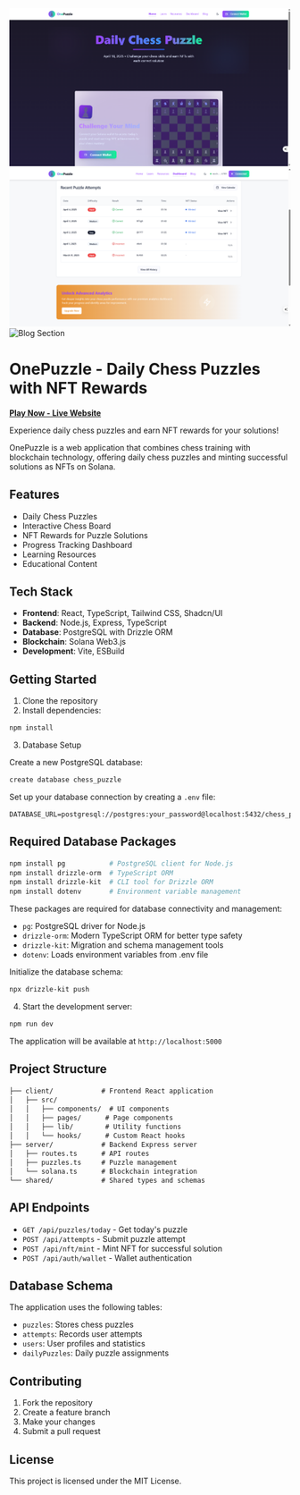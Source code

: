 ![Home Page](https://github.com/aniketsahu115/OnePuzzle/blob/main/attached_assets/home%20page.png)
![Dashboard](https://github.com/aniketsahu115/OnePuzzle/blob/main/attached_assets/OnePuzzle%20Dashboard.png)
![Blog Section](https://github.com/aniketsahu115/OnePuzzle/blob/main/attached_assets/OnePuzzle%20Blog.png.png)
# OnePuzzle - Daily Chess Puzzles with NFT Rewards

**[Play Now - Live Website](https://onepuzzle.onrender.com/)**

Experience daily chess puzzles and earn NFT rewards for your solutions!

OnePuzzle is a web application that combines chess training with blockchain technology, offering daily chess puzzles and minting successful solutions as NFTs on Solana.

## Features

- Daily Chess Puzzles
- Interactive Chess Board
- NFT Rewards for Puzzle Solutions
- Progress Tracking Dashboard
- Learning Resources
- Educational Content

## Tech Stack

- **Frontend**: React, TypeScript, Tailwind CSS, Shadcn/UI
- **Backend**: Node.js, Express, TypeScript
- **Database**: PostgreSQL with Drizzle ORM
- **Blockchain**: Solana Web3.js
- **Development**: Vite, ESBuild

## Getting Started

1. Clone the repository
2. Install dependencies:
```bash
npm install
```

3. Database Setup

Create a new PostgreSQL database:
```bash
create database chess_puzzle
```
Set up your database connection by creating a `.env` file:
```
DATABASE_URL=postgresql://postgres:your_password@localhost:5432/chess_puzzle
```
## Required Database Packages

```bash
npm install pg           # PostgreSQL client for Node.js
npm install drizzle-orm  # TypeScript ORM
npm install drizzle-kit  # CLI tool for Drizzle ORM
npm install dotenv       # Environment variable management
```

These packages are required for database connectivity and management:
- `pg`: PostgreSQL driver for Node.js
- `drizzle-orm`: Modern TypeScript ORM for better type safety
- `drizzle-kit`: Migration and schema management tools
- `dotenv`: Loads environment variables from .env file

Initialize the database schema:
```bash
npx drizzle-kit push
```

4. Start the development server:
```bash
npm run dev
```

The application will be available at `http://localhost:5000`

## Project Structure

```
├── client/            # Frontend React application
│   ├── src/
│   │   ├── components/  # UI components
│   │   ├── pages/      # Page components
│   │   ├── lib/        # Utility functions
│   │   └── hooks/      # Custom React hooks
├── server/            # Backend Express server
│   ├── routes.ts      # API routes
│   ├── puzzles.ts     # Puzzle management
│   └── solana.ts      # Blockchain integration
└── shared/            # Shared types and schemas
```

## API Endpoints

- `GET /api/puzzles/today` - Get today's puzzle
- `POST /api/attempts` - Submit puzzle attempt
- `POST /api/nft/mint` - Mint NFT for successful solution
- `POST /api/auth/wallet` - Wallet authentication

## Database Schema
The application uses the following tables:
- `puzzles`: Stores chess puzzles
- `attempts`: Records user attempts
- `users`: User profiles and statistics
- `dailyPuzzles`: Daily puzzle assignments


## Contributing

1. Fork the repository
2. Create a feature branch
3. Make your changes
4. Submit a pull request

## License

This project is licensed under the MIT License.
